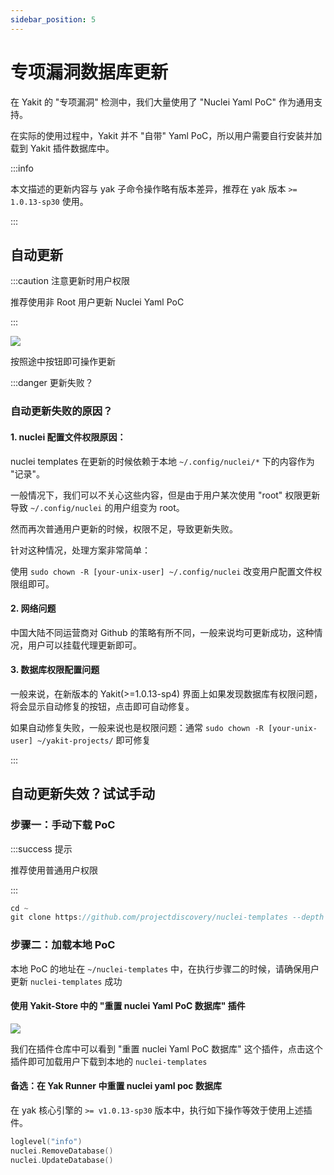 ```yaml
---
sidebar_position: 5
---
```


# 专项漏洞数据库更新

在 Yakit 的 "专项漏洞" 检测中，我们大量使用了 "Nuclei Yaml PoC" 作为通用支持。

在实际的使用过程中，Yakit 并不 "自带" Yaml PoC，所以用户需要自行安装并加载到 Yakit 插件数据库中。

:::info

本文描述的更新内容与 yak 子命令操作略有版本差异，推荐在 yak 版本 `>= 1.0.13-sp30` 使用。 

:::

## 自动更新

:::caution 注意更新时用户权限

推荐使用非 Root 用户更新 Nuclei Yaml PoC

:::

![](/img/products/yakit/yakit-update-yaml-poc.jpg)

按照途中按钮即可操作更新

:::danger 更新失败？

### 自动更新失败的原因？

#### 1. nuclei 配置文件权限原因：

nuclei templates 在更新的时候依赖于本地 `~/.config/nuclei/*` 下的内容作为 "记录"。

一般情况下，我们可以不关心这些内容，但是由于用户某次使用 "root" 权限更新导致 `~/.config/nuclei` 的用户组变为 root。

然而再次普通用户更新的时候，权限不足，导致更新失败。

针对这种情况，处理方案非常简单：

使用 `sudo chown -R [your-unix-user] ~/.config/nuclei` 改变用户配置文件权限组即可。

#### 2. 网络问题

中国大陆不同运营商对 Github 的策略有所不同，一般来说均可更新成功，这种情况，用户可以挂载代理更新即可。

#### 3. 数据库权限配置问题

一般来说，在新版本的 Yakit(>=1.0.13-sp4) 界面上如果发现数据库有权限问题，将会显示自动修复的按钮，点击即可自动修复。

如果自动修复失败，一般来说也是权限问题：通常 `sudo chown -R [your-unix-user] ~/yakit-projects/` 即可修复

:::

## 自动更新失效？试试手动


### 步骤一：手动下载 PoC

:::success 提示

推荐使用普通用户权限 

:::

```go
cd ~
git clone https://github.com/projectdiscovery/nuclei-templates --depth 1
```

### 步骤二：加载本地 PoC

本地 PoC 的地址在 `~/nuclei-templates` 中，在执行步骤二的时候，请确保用户更新 `nuclei-templates` 成功

#### 使用 Yakit-Store 中的 "重置 nuclei Yaml PoC 数据库" 插件

![](/img/products/yakit/yakit-update-yakit-store-reset-nuclei-database.jpg)

我们在插件仓库中可以看到 "重置 nuclei Yaml PoC 数据库" 这个插件，点击这个插件即可加载用户下载到本地的 `nuclei-templates` 

#### 备选：在 Yak Runner 中重置 nuclei yaml poc 数据库

在 yak 核心引擎的 `>= v1.0.13-sp30` 版本中，执行如下操作等效于使用上述插件。

```go
loglevel("info")
nuclei.RemoveDatabase()
nuclei.UpdateDatabase()
```